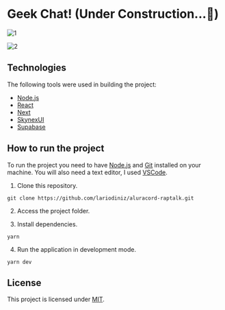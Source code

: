 # Geek Chat! (Under Construction...🚧)

<!-- Project has been developing at Alura's React 4 Immersion -->

![1](https://user-images.githubusercontent.com/63374582/151678402-f5c29128-fc78-4fda-b16c-809bba52b9f6.JPG)

![2](https://user-images.githubusercontent.com/63374582/151711985-ee555a2e-b190-483f-ab1e-c6a8970098a4.JPG)


## Technologies

The following tools were used in building the project:

- [Node.js](https://nodejs.dev)
- [React](https://pt-br.reactjs.org)
- [Next](https://nextjs.org)
- [SkynexUI](https://skynexui.dev)
- [Supabase](https://supabase.com/)

## How to run the project

To run the project you need to have [Node.js](https://nodejs.dev) and [Git](https://git-scm.com) installed on your machine. You will also need a text editor, I used [VSCode](https://code.visualstudio.com).

1. Clone this repository.

```
git clone https://github.com/lariodiniz/aluracord-raptalk.git
```

2. Access the project folder.

3. Install dependencies.

```
yarn
```

4. Run the application in development mode.

```
yarn dev
```

## License

This project is licensed under [MIT](/LICENSE).
